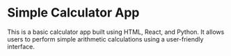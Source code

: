 # Simple Calculator App

This is a basic calculator app built using HTML, React, and Python. It allows users to perform simple arithmetic calculations using a user-friendly interface.


